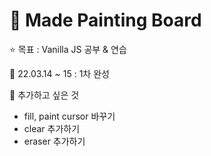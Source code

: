 # 🎨 Made Painting Board

⭐ 목표 : Vanilla JS 공부 & 연습

🔸 22.03.14 ~ 15 : 1차 완성

📝 추가하고 싶은 것

-   fill, paint cursor 바꾸기
-   clear 추가하기
-   eraser 추가하기
